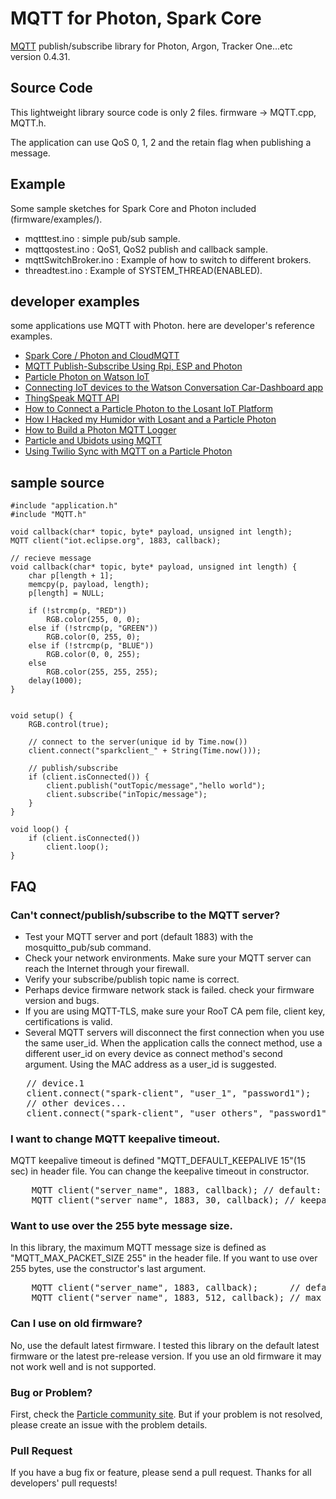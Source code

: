 # MQTT for Photon, Spark Core
<a href="http://mqtt.org/" target=_blank>MQTT</a> publish/subscribe library for Photon, Argon, Tracker One...etc version 0.4.31.

## Source Code
This lightweight library source code is only 2 files. firmware -> MQTT.cpp, MQTT.h.

The application can use QoS 0, 1, 2 and the retain flag when publishing a message.

## Example
Some sample sketches for Spark Core and Photon included (firmware/examples/).
 - mqtttest.ino	: simple pub/sub sample. 
 - mqttqostest.ino : QoS1, QoS2 publish and callback sample.
 - mqttSwitchBroker.ino : Example of how to switch to different brokers.
 - threadtest.ino : Example of SYSTEM_THREAD(ENABLED).

## developer examples
some applications use MQTT with Photon. here are developer's reference examples.
- <a href="http://www.instructables.com/id/Spark-Core-Photon-and-CloudMQTT/" target="_blank">Spark Core / Photon and CloudMQTT</a>
- <a href="https://www.hackster.io/anasdalintakam/mqtt-publish-subscribe-using-rpi-esp-and-photon-864fe9#toc--particle-photon-as-mqtt-client-2" target="_blank">MQTT Publish-Subscribe Using Rpi, ESP and Photon</a>
- <a href="http://www.kevinhoyt.com/2016/04/27/particle-photon-on-watson-iot/" target="_blank">Particle Photon on Watson IoT</a>
- <a href="https://developer.ibm.com/recipes/tutorials/connecting-a-iot-device-of-the-watson-conversation-cardashboard-app/" target="_blank">Connecting IoT devices to the Watson Conversation Car-Dashboard app</a>
- <a href="https://jp.mathworks.com/help/thingspeak/mqtt-api.html" target="_blank">ThingSpeak MQTT API</a>
- <a href="https://www.losant.com/blog/how-to-connect-a-particle-photon-to-the-losant-iot-platform" target="_blank">How to Connect a Particle Photon to the Losant IoT Platform</a>
- <a href="https://medium.com/@stevecaldwell/how-i-hacked-my-humidor-with-losant-and-a-particle-photon-84342744755b#.b68apdmo1" target="_blank">How I Hacked my Humidor with Losant and a Particle Photon</a>
- <a href="https://www.digikey.jp/ja/maker/projects/how-to-build-a-photon-mqtt-logger/876ce49a8f914f0799a0f8b94519acc1" target="_blank">How to Build a Photon MQTT Logger</a>
- <a href="https://ubidots.com/docs/devices/particleMQTT.html" target="_blank">Particle and Ubidots using MQTT</a>
- <a href="https://www.twilio.com/docs/quickstart/sync-iot/mqtt-particle-photon-sync-iot" target="_blank">Using Twilio Sync with MQTT on a Particle Photon</a>

## sample source
```
#include "application.h"
#include "MQTT.h"

void callback(char* topic, byte* payload, unsigned int length);
MQTT client("iot.eclipse.org", 1883, callback);

// recieve message
void callback(char* topic, byte* payload, unsigned int length) {
    char p[length + 1];
    memcpy(p, payload, length);
    p[length] = NULL;

    if (!strcmp(p, "RED"))
        RGB.color(255, 0, 0);
    else if (!strcmp(p, "GREEN"))
        RGB.color(0, 255, 0);
    else if (!strcmp(p, "BLUE"))
        RGB.color(0, 0, 255);
    else
        RGB.color(255, 255, 255);
    delay(1000);
}


void setup() {
    RGB.control(true);

    // connect to the server(unique id by Time.now())
    client.connect("sparkclient_" + String(Time.now()));

    // publish/subscribe
    if (client.isConnected()) {
        client.publish("outTopic/message","hello world");
        client.subscribe("inTopic/message");
    }
}

void loop() {
    if (client.isConnected())
        client.loop();
}
```
## FAQ
### Can't connect/publish/subscribe to the MQTT server?
- Test your MQTT server and port (default 1883) with the mosquitto_pub/sub command. 
- Check your network environments. Make sure your MQTT server can reach the Internet through your firewall. 
- Verify your subscribe/publish topic name is correct.
- Perhaps device firmware network stack is failed. check your firmware version and bugs.
- If you are using MQTT-TLS, make sure your RooT CA pem file, client key, certifications is valid.
- Several MQTT servers will disconnect the first connection when you use the same user_id. When the application calls the connect method, use a different user_id on every device as connect method's second argument. Using the MAC address as a user_id is suggested.
<pre>
   // device.1
   client.connect("spark-client", "user_1", "password1");
   // other devices...
   client.connect("spark-client", "user_others", "password1");
</pre>

### I want to change MQTT keepalive timeout.
MQTT keepalive timeout is defined "MQTT_DEFAULT_KEEPALIVE 15"(15 sec) in header file. You can change the keepalive timeout in constructor.
<pre>
    MQTT client("server_name", 1883, callback); // default: send keepalive packet to MQTT server every 15sec.
    MQTT client("server_name", 1883, 30, callback); // keepalive timeout is 30 sec.
</pre>

### Want to use over the 255 byte message size.
In this library, the maximum MQTT message size is defined as "MQTT_MAX_PACKET_SIZE 255" in the header file. If you want to use over 255 bytes, use the constructor's last argument.
<pre>
    MQTT client("server_name", 1883, callback);      // default 255 bytes
    MQTT client("server_name", 1883, 512, callback); // max 512 bytes
</pre>

### Can I use on old firmware?
No, use the default latest firmware. I tested this library on the default latest firmware or the latest pre-release version. If you use an old firmware it may not work well and is not supported.

### Bug or Problem?
First, check the <a href="https://community.particle.io/" target="_blank">Particle community site<a/>. But if your problem is not resolved, please create an issue with the problem details.

### Pull Request 
If you have a bug fix or feature, please send a pull request.
Thanks for all developers' pull requests!

